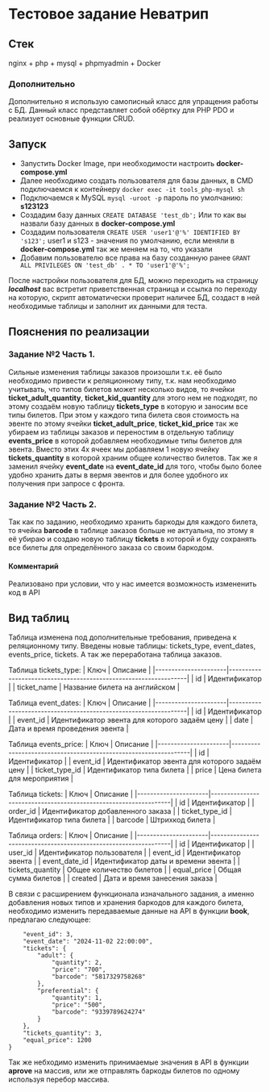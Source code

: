 # Тестовое задание Неватрип

## Стек
nginx + php + mysql + phpmyadmin + Docker
### Дополнительно
Дополнительно я использую самописный класс для упращения работы с БД. Данный класс представляет собой обёртку для PHP PDO и реализует основные функции CRUD.

## Запуск
* Запустить Docker Image, при необходимости настроить **docker-compose.yml**
* Далее необходимо создать пользователя для базы данных, в CMD подключаемся к контейнеру `docker exec -it tools_php-mysql sh`
* Подключаемся к MySQL `mysql -uroot -p` пароль по умолчанию: **s123123**
* Создадим базу данных `CREATE DATABASE 'test_db';` Или то как вы назвали базу данных в **docker-compose.yml**
* Создадим пользователя `CREATE USER 'user1'@'%' IDENTIFIED BY 's123';` user1 и s123 - значения по умолчанию, если меняли в **docker-compose.yml** так же меняем на то, что указали
* Добавим пользователю все права на базу созданную ранее `GRANT ALL PRIVILEGES ON 'test_db' . * TO 'user1'@'%';`

После настройки пользователя для БД, можно переходить на страницу ***localhost*** вас встретит приветственная страница и ссылка по переходу на которую, скрипт автоматически проверит наличее БД, создаст в ней необходимые таблицы и заполнит их данными для теста.

## Пояснения по реализации
### Задание №2 Часть 1.
Сильные изменения таблицы заказов произошли т.к. её было необходимо привести к реляционному типу, т.к. нам необходимо учитывать, что типов билетов может несколько видов, то ячейки **ticket_adult_quantity**, **ticket_kid_quantity** для этого нем не подходят, по этому создаём новую таблицу **tickets_type** в которую и заносим все типы билетов. При этом у каждого типа билета своя стоимость на эвенте по этому ячейки **ticket_adult_price**, **ticket_kid_price** так же убираем из таблицы заказов и переностим в отдельную таблицу **events_price** в которой добавляем необходимые типы билетов для эвента.
Вместо этих 4х ячеек мы добавляем 1 новую ячейку **tickets_quantity** в которой храним общее количество билетов.
Так же я заменил ячейку **event_date** на **event_date_id** для того, чтобы было более удобно хранить даты в вермя эвентов и для более удобного их получения при запросе с фронта.

### Задание №2 Часть 2.
Так как по заданию, необходимо хранить баркоды для каждого билета, то ячейка **barcode** в таблице заказов больше не актуальна, по этому я её убираю и создаю новую таблицу **tickets** в которой и буду сохранять все билеты для определённого заказа со своим баркодом. 

#### Комментарий
Реализовано при условии, что у нас имеется возможность измененить код в API

## Вид таблиц
Таблица изменена под дополнительные требования, приведена к реляционному типу.
Введены новые таблицы: tickets_type, event_dates, events_price, tickets. А так же переработана таблица заказов.

Таблица tickets_type:
|         Ключ         | Описание                                                        |
|----------------------|-----------------------------------------------------------------|
| id	               | Идентификатор                                                   |
| ticket_name          | Название билета на английском                                   |

Таблица event_dates:
|         Ключ         | Описание                                                        |
|----------------------|-----------------------------------------------------------------|
| id	               | Идентификатор                                                   |
| event_id             | Идентификатор эвента для которого задаём цену                   |
| date                 | Дата и время проведения эвента                                  |

Таблица events_price:
|         Ключ         | Описание                                                        |
|----------------------|-----------------------------------------------------------------|
| id	               | Идентификатор                                                   |
| event_id             | Идентификатор эвента для которого задаём цену                   |
| ticket_type_id       | Идентификатор типа билета                                       |
| price                | Цена билета для мероприятия                                     |

Таблица tickets:
|         Ключ         | Описание                                                        |
|----------------------|-----------------------------------------------------------------|
| id	               | Идентификатор                                                   |
| order_id             | Идентификатор добавленного заказа                               |
| ticket_type_id       | Идентификатор типа билета                                       |
| barcode              | Штрихкод билета                                                 |

Таблица orders:
|         Ключ         | Описание                                                        |
|----------------------|-----------------------------------------------------------------|
| id	               | Идентификатор                                                   |
| user_id              | Идентификатор пользователя                                      |
| event_id             | Идентификатор эвента                                            |
| event_date_id        | Идентификатор даты и времени эвента                             |
| tickets_quantity     | Общее количество билетов                                        |
| equal_price          | Общая сумма билетов                                             |
| created              | Дата и время занесения заказа                                   |

В связи с расширением функционала изначального задания, а именно добавления новых типов и хранения баркодов для каждого билета, необходимо изменить передаваемые данные на API в функции **book**, предлагаю следующее:

```{
    "event_id": 3,
    "event_date": "2024-11-02 22:00:00",
    "tickets": {
        "adult": {
            "quantity": 2,
            "price": "700",
            "barcode": "5817329758268"
        },
        "preferential": {
            "quantity": 1,
            "price": "500",
            "barcode": "9339789624274"
        }
    },
    "tickets_quantity": 3,
    "equal_price": 1200
}
```

Так же небходимо изменить принимаемые значения в API в функции **aprove** на массив, или же отправлять баркоды билетов по одному используя перебор массива.

